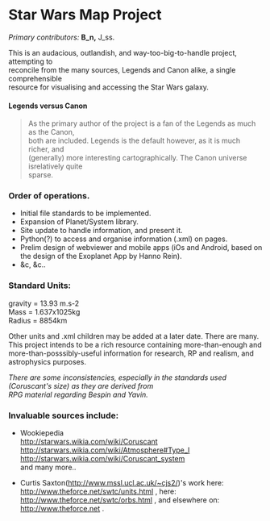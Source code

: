 
Star Wars Map Project
============

*Primary contributors:* **B_n,** J_ss.

This is an audacious, outlandish, and way-too-big-to-handle project, attempting to  
reconcile from the many sources, Legends and Canon alike, a single comprehensible  
resource for visualising and accessing the Star Wars galaxy.

#### Legends versus Canon
> As the primary author of the project is a fan of the Legends as much as the Canon,  
both are included. Legends is the default however, as it is much richer, and  
(generally) more interesting cartographically. The Canon universe isrelatively quite  
sparse.

### Order of operations. 
* Initial file standards to be implemented.
* Expansion of Planet/System library.
* Site update to handle information, and present it.
* Python(?) to access and organise information (.xml) on pages.
* Prelim design of webviewer and mobile apps (iOs and Android, based on the design of the Exoplanet App by Hanno Rein).
* &c, &c..

### Standard Units:

gravity = 13.93 m.s-2  
Mass = 1.637x1025kg  
Radius = 8854km  


Other units and .xml children may be added at a later date. There are many. This project intends to be a rich resource containing more-than-enough and more-than-posssibly-useful information for research, RP and realism, and astrophysics purposes.


*There are some inconsistencies, especially in the standards used (Coruscant's size) as they are derived from  
RPG material regarding Bespin and Yavin.*

### Invaluable sources include:
* Wookiepedia  
http://starwars.wikia.com/wiki/Coruscant  
http://starwars.wikia.com/wiki/Atmosphere#Type_I  
http://starwars.wikia.com/wiki/Coruscant_system  
and many more..

* Curtis Saxton(http://www.mssl.ucl.ac.uk/~cjs2/)'s work here:  
http://www.theforce.net/swtc/units.html , here:  
http://www.theforce.net/swtc/orbs.html  , and elsewhere  on:  
http://www.theforce.net .
